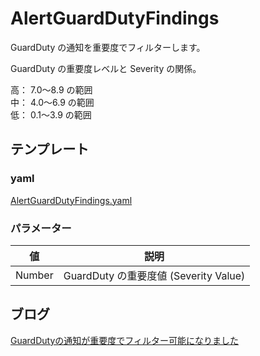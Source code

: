 # AlertGuardDutyFindings

GuardDuty の通知を重要度でフィルターします。  

GuardDuty の重要度レベルと Severity の関係。  

高： 7.0〜8.9 の範囲  
中： 4.0〜6.9 の範囲  
低： 0.1〜3.9 の範囲  

## テンプレート
### yaml
[AlertGuardDutyFindings.yaml](yaml/AlertGuardDutyFindings.yaml)

### パラメーター
|値|説明|
|---|---|
|Number|GuardDuty の重要度値 (Severity Value)|

## ブログ
[GuardDutyの通知が重要度でフィルター可能になりました](https://dev.classmethod.jp/cloud/aws/guardduty-event-filter/)

